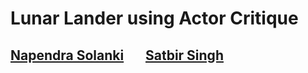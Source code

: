 # Lunar Lander using Actor Critique

 ## [Napendra Solanki](https://github.com/Napendra001) &nbsp;  &nbsp;  &nbsp; [Satbir Singh](https://github.com/Ribtas007)
